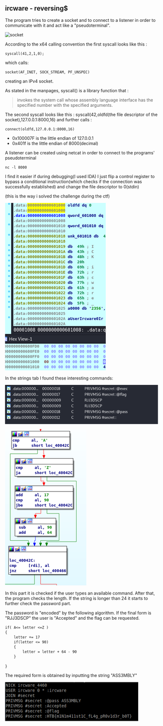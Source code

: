## ircware - reversing$
The program tries to create a socket and to connect to a listener in order to communicate with it and act like a "pseudoterminal".

![socket](writeupfiles/socket)

According to the x64 calling convention the first syscall looks like this :
```
syscall(41,2,1,0);
```
which calls:
```
socket(AF_INET, SOCK_STREAM, PF_UNSPEC)
```
creating an IPv4 socket.

As stated in the manpages, syscall() is a library function that :
> invokes the system
> call whose assembly language interface has the specified number
> with the specified arguments.

The second syscall looks like this :
syscall(42,oldfd(the file descriptor of the socket),127.0.0.1:8000,16) and further calls :
```
connect(oldfd,127.0.0.1:8000,16)
```

* 0x100007F is the little endian of 127.0.0.1
* 0x401f is the little endian of 8000(decimal)

A listener can be created using netcat in order to connect to the programs' pseudoterminal 

```
nc -l 8000
```


I find it easier if during debugging(I used IDA) I just flip a control register to bypass a conditional instruction(which checks if the connection was successfully established) and change the file descriptor to 0(stdin)

(this is the way i solved the challenge during the ctf)


![file_descr](writeupfiles/file_descriptor.png)


In the strings tab I found these interesting commands:

![strings](writeupfiles/strings.png)


![password encoding](writeupfiles/pass_algo.png)


In this part it is checked if the user types an available command. After that,
the program checks the length. If the string is longer than 24
it starts to further check the password part.

The password is "encoded" by the following algorithm. If the final form is "RJJ3DSCP" 
the user is "Accepted" and the flag can be requested.

```
if( A<= letter <=Z )
{
	letter += 17
	if(letter <= 90)
	{
		letter = letter + 64 - 90
	}

}
```

The required form is obtained by inputting the string "ASS3MBLY"

![flag](writeupfiles/flag.png)

